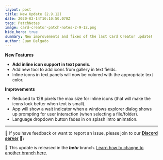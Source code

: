 ```yaml
---
layout: post
title: New Update (2.9.12)
date: 2020-02-14T10:10:50.070Z
tags: PatchNotes
image: card-creator-patch-notes-2-9-12.png
hide_hero: true
summary: New improvements and fixes of the last Card Creator update!
author: Juan Delgado
---
```

<!--StartFragment-->

**New Features**

* **Add inline icon support in text panels.**
* Add new tool to add icons from gallery in text fields.
* Inline icons in text panels will now be colored with the appropriate text color.

**Improvements**

* Reduced to 128 pixels the max size for inline icons (that will make the icons look better when text is small).
* App will show a wait indicator when a windows explorer dialog shows up prompting for user interaction (when selecting a file/folder).
* Language dropdown button fades in on splash intro animation.


---

📌 If you have feedback or want to report an issue, please join to our **[Discord server](http://discord.gg/pixelatto)** 💬\

📌 This update is released in the ***beta*** branch. [Learn how to change to another branch here](/blog/beta-and-legacy-versions).